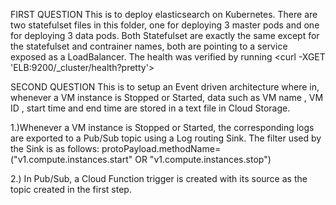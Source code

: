 FIRST QUESTION
This is to deploy elasticsearch on Kubernetes.
There are two statefulset files in this folder, one for deploying 3 master pods and one for deploying 3 data pods.
Both Statefulset are exactly the same except for the statefulset and contrainer names, both are pointing to a service exposed as a LoadBalancer.
The health was verified by running <curl -XGET 'ELB:9200/_cluster/health?pretty'>




SECOND QUESTION
This is to setup an Event driven architecture where in, whenever a VM instance is Stopped or Started, data such as VM name , VM ID , start time and end time are stored in a text file in Cloud Storage.

 1.)Whenever a VM instance is Stopped or Started, the corresponding logs are exported to a Pub/Sub topic using a Log routing Sink. The filter used by the Sink is as follows:
protoPayload.methodName=("v1.compute.instances.start" OR "v1.compute.instances.stop")

2.)  In Pub/Sub, a Cloud Function trigger is created with its source as the topic created in the first step.
